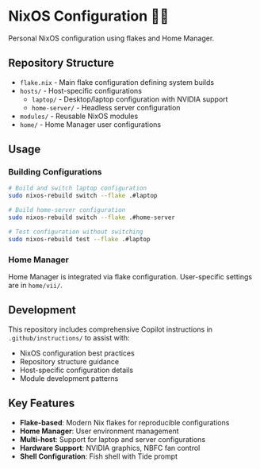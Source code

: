 # NixOS Configuration 🌚🌠

Personal NixOS configuration using flakes and Home Manager.

## Repository Structure

- `flake.nix` - Main flake configuration defining system builds
- `hosts/` - Host-specific configurations
  - `laptop/` - Desktop/laptop configuration with NVIDIA support
  - `home-server/` - Headless server configuration
- `modules/` - Reusable NixOS modules
- `home/` - Home Manager user configurations

## Usage

### Building Configurations

```bash
# Build and switch laptop configuration
sudo nixos-rebuild switch --flake .#laptop

# Build home-server configuration  
sudo nixos-rebuild switch --flake .#home-server

# Test configuration without switching
sudo nixos-rebuild test --flake .#laptop
```

### Home Manager

Home Manager is integrated via flake configuration. User-specific settings are in `home/vii/`.

## Development

This repository includes comprehensive Copilot instructions in `.github/instructions/` to assist with:
- NixOS configuration best practices
- Repository structure guidance
- Host-specific configuration details
- Module development patterns

## Key Features

- **Flake-based**: Modern Nix flakes for reproducible configurations
- **Home Manager**: User environment management
- **Multi-host**: Support for laptop and server configurations
- **Hardware Support**: NVIDIA graphics, NBFC fan control
- **Shell Configuration**: Fish shell with Tide prompt
